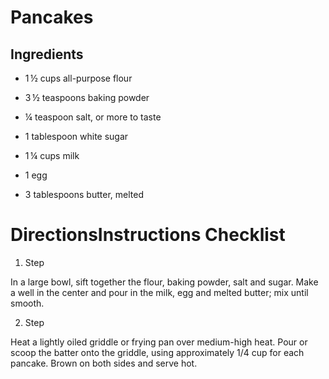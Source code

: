 # Pancakes 
## Ingredients
* 1 ½ cups all-purpose flour

* 3 ½ teaspoons baking powder

* ¼ teaspoon salt, or more to taste

* 1 tablespoon white sugar

* 1 ¼ cups milk

* 1 egg

* 3 tablespoons butter, melted

# DirectionsInstructions Checklist

1. Step  

In a large bowl, sift together the flour, baking powder, salt and sugar. Make a well in the center and pour in the milk, egg and melted butter; mix until smooth.

2. Step 

Heat a lightly oiled griddle or frying pan over medium-high heat. Pour or scoop the batter onto the griddle, using approximately 1/4 cup for each pancake. Brown on both sides and serve hot.